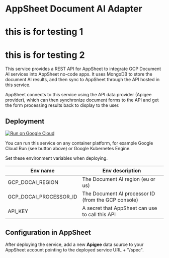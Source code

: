 # AppSheet Document AI Adapter
# this is for testing  1
# this is for testing  2

This service provides a REST API for AppSheet to integrate GCP Document AI services into AppSheet no-code apps.  It uses MongoDB to store the document AI results, and then sync to AppSheet through the API hosted in this service.

AppSheet connects to this service using the API data provider (Apigee provider), which can then synchronize document forms to the API and get the form processing results back to display to the user.

## Deployment

[![Run on Google Cloud](https://deploy.cloud.run/button.svg)](https://deploy.cloud.run)

You can run this service on any container platform, for example Google Cloud Run (see button above) or Google Kubernetes Engine.

Set these environment variables when deploying.

| Env name                         | Env description                                           |
| -------------------------------- | --------------------------------------------------------- |
| GCP_DOCAI_REGION                 | The Document AI region (eu or us)                         |
| GCP_DOCAI_PROCESSOR_ID           | The Document AI processor ID (from the GCP console)       |
| API_KEY                          | A secret that AppSheet can use to call this API          |

## Configuration in AppSheet

After deploying the service, add a new **Apigee** data source to your AppSheet account pointing to the deployed service URL + "/spec".
